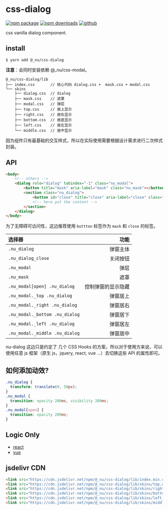 # css-dialog

[![npm package][npm-badge]][npm-url]
[![npm downloads][npm-downloads]][npm-url]
[![github][git-badge]][git-url]

[npm-badge]: https://img.shields.io/npm/v/@_nu/css-dialog.svg
[npm-url]: https://www.npmjs.org/package/@_nu/css-dialog
[npm-downloads]: https://img.shields.io/npm/dw/@_nu/css-dialog
[git-url]: https://github.com/nu-system/react
[git-badge]: https://img.shields.io/github/stars/nu-system/react.svg?style=social

css vanilla dialog component.

## install

```
$ yarn add @_nu/css-dialog
```

**注意**：会同时安装依赖 @\_nu/css-modal。

```
@_nu/css-dialog/lib
├── index.css       // 核心代码 dialog.css +  mask.css + modal.css
└── skins
    ├── dialog.css  // dialog
    ├── mask.css    // 遮罩
    ├── modal.css   // 弹层
    ├── top.css     // 居上显示
    ├── right.css   // 居右显示
    ├── bottom.css  // 居底显示
    ├── left.css    // 居左显示
    └── middle.css  // 居中显示
```

因为组件只有最基础的交互样式，所以在实际使用需要根据设计需求进行二次样式封装。

## API

```HTML
<body>
    <!-- others -->
    <dialog role="dialog" tabindex="-1" class="nu_modal">
        <button title="mask" aria-label="mask" class="nu_mask"></button>
        <section class="nu_dialog">
            <button id="close" title="close" aria-label="close" class="nu_dialog_close">&times;</button>
            <!-- here put the content -->
        </section>
    </dialog>
</body>
```

为了无障碍可访问性，这边推荐使用 `buttton` 标签作为 `mask` 和 `close` 的标签。

| 选择器                         |               功能 |
| :----------------------------- | -----------------: |
| `.nu_dialog`                   |           弹窗主体 |
| `.nu_dialog_close`             |           关闭按钮 |
| `.nu_modal`                    |               弹层 |
| `.nu_mask`                     |               遮罩 |
| `.nu_modal[open] .nu_dialog`   | 控制弹窗的显示隐藏 |
| `.nu_modal._top .nu_dialog`    |           弹窗居上 |
| `.nu_modal._right .nu_dialog`  |           弹窗居右 |
| `.nu_modal._bottom .nu_dialog` |           弹窗居下 |
| `.nu_modal._left .nu_dialog`   |           弹窗居左 |
| `.nu_modal._middle .nu_dialog` |           弹窗居中 |

nu-dialog 这边只是约定了 几个 CSS Hooks 的方案，所以对于使用方来说，可以使用任意 js 框架（原生 js，jquery, react, vue ...）去切换这些 API 的属性即可。

## 如何添加动效?

```css
.nu_dialog {
  transform: translate(0, 50px);
}
.nu_modal {
  transition: opacity 200ms, visibility 200ms;
}
.nu_modal[open] {
  transition: opacity 200ms;
}
```

## Logic Only

- [react](https://nu-system.github.io/react)
- [vue](https://nu-system.github.io/vue)

## jsdelivr CDN

```HTML
<link src="https://cdn.jsdelivr.net/npm/@_nu/css-dialog/lib/index.min.css" />
<link src="https://cdn.jsdelivr.net/npm/@_nu/css-dialog/lib/skins/top.min.css">
<link src="https://cdn.jsdelivr.net/npm/@_nu/css-dialog/lib/skins/right.min.css">
<link src="https://cdn.jsdelivr.net/npm/@_nu/css-dialog/lib/skins/bottom.min.css">
<link src="https://cdn.jsdelivr.net/npm/@_nu/css-dialog/lib/skins/left.min.css">
<link src="https://cdn.jsdelivr.net/npm/@_nu/css-dialog/lib/skins/middle.min.css">
```
